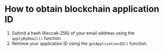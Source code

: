 # How to obtain blockchain application ID

1. Submit a hash (Keccak-256) of your email address using the `applyByEmail()` function.
2. Retrieve your application ID using the `getApplicationID()` function.